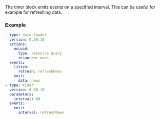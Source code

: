 The timer block emits events on a specified interval. This can be useful for example for refreshing
data.

### Example

```yaml
- type: data-loader
  version: 0.30.10
  actions:
    onLoad:
      type: resource.query
      resource: news
  events:
    listen:
      refresh: refreshNews
    emit:
      data: news
- type: timer
  version: 0.30.10
  parameters:
    interval: 60
  events:
    emit:
      interval: refreshNews
```
